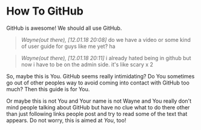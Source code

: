 # How To GitHub

GitHub is awesome! We should all use GitHub.

> *Wayne(out there), [12.01.18 20:08]*
> do we have a video or some kind of user guide for guys like me yet? ha

> *Wayne(out there), [12.01.18 20:11]*
> i already hated being in github but now i have to be on the admin side.  it's like scary x 2

So, maybe this is You. GitHub seems really intimidating? Do You sometimes go out of other peoples way to avoid coming into contact with GitHub too much? Then this guide is for You.

Or maybe this is not You and Your name is not Wayne and You really don't mind people talking about GitHub but have no clue what to do there other than just following links people post and try to read some of the text that appears. Do not worry, this is aimed at *You*, too!


